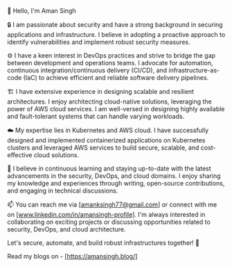 👋 Hello, I'm Aman Singh

🔒 I am passionate about security and have a strong background in securing applications and infrastructure. I believe in adopting a proactive approach to identify vulnerabilities and implement robust security measures.

⚙️ I have a keen interest in DevOps practices and strive to bridge the gap between development and operations teams. I advocate for automation, continuous integration/continuous delivery (CI/CD), and infrastructure-as-code (IaC) to achieve efficient and reliable software delivery pipelines.

🏗️ I have extensive experience in designing scalable and resilient architectures. I enjoy architecting cloud-native solutions, leveraging the power of AWS cloud services. I am well-versed in designing highly available and fault-tolerant systems that can handle varying workloads.

☁️ My expertise lies in Kubernetes and AWS cloud. I have successfully designed and implemented containerized applications on Kubernetes clusters and leveraged AWS services to build secure, scalable, and cost-effective cloud solutions.

🌱 I believe in continuous learning and staying up-to-date with the latest advancements in the security, DevOps, and cloud domains. I enjoy sharing my knowledge and experiences through writing, open-source contributions, and engaging in technical discussions.

📫 You can reach me via [amanksingh77@gmail.com] or connect with me on [www.linkedin.com/in/amansingh-profile]. I'm always interested in collaborating on exciting projects or discussing opportunities related to security, DevOps, and cloud architecture.

Let's secure, automate, and build robust infrastructures together! 💪

Read my blogs on - [https://amansingh.blog/]
